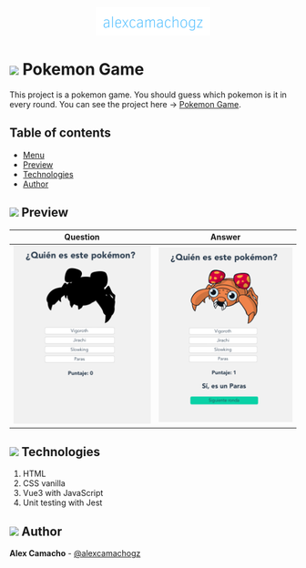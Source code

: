 <p align="center">
    <a href="https://www.twitter.com/alexcamachogz">
        <img src="https://raw.githubusercontent.com/alexcamachogz/random_images/main/alex.png" alt="Alex Camacho"/>
    </a>
</p>

<h1 id="menu">
  <img src="https://img.icons8.com/color/25/000000/pokeball-2.png"/>
  Pokemon Game
</h1>

This project is a pokemon game. You should guess which pokemon is it in every round.
You can see the project here → [Pokemon Game](https://pokemon.alexcamachogz.tech).

## Table of contents

- [Menu](#menu)
- [Preview](#preview)
- [Technologies](#technologies)
- [Author](#author)

<h2 id="preview">
  <img src="https://img.icons8.com/color/20/000000/imac.png"/>
  Preview
</h2>

| Question | Answer |
| --- | ----------- |
| <img src="images/round.png"> | <img src="images/result.png"> |

<h2 id="technologies">
  <img src="https://img.icons8.com/color/20/000000/map-pin.png"/>
  Technologies
</h2>

1. HTML
2. CSS vanilla
3. Vue3 with JavaScript
4. Unit testing with Jest

<h2 id="author">
  <img src="https://img.icons8.com/color/20/000000/filled-star--v1.png"/>
  Author
</h2>

**Alex Camacho** - [@alexcamachogz](https://twitter.com/alexcamachogz)
